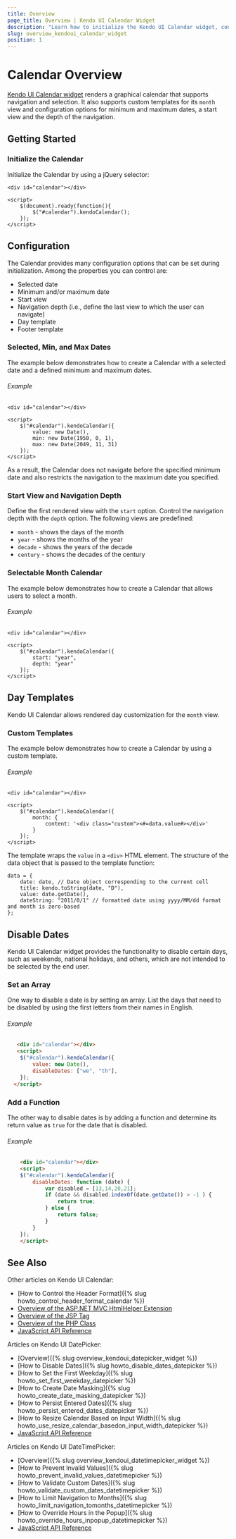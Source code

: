 ```yaml
---
title: Overview
page_title: Overview | Kendo UI Calendar Widget
description: "Learn how to initialize the Kendo UI Calendar widget, configure its options and make use of custom templates."
slug: overview_kendoui_calendar_widget
position: 1
---
```


# Calendar Overview

[Kendo UI Calendar widget](http://demos.telerik.com/kendo-ui/calendar/index) renders a graphical calendar that supports navigation and selection. It also supports custom templates for its `month` view and configuration options for minimum and maximum dates, a start view and the depth of the navigation.

## Getting Started

### Initialize the Calendar 

Initialize the Calendar by using a jQuery selector:
    
    <div id="calendar"></div>
    
    <script>
        $(document).ready(function(){
            $("#calendar").kendoCalendar();
        });
    </script>


## Configuration

The Calendar provides many configuration options that can be set during initialization. Among the properties you can control are:

*   Selected date
*   Minimum and/or maximum date
*   Start view
*   Navigation depth (i.e., define the last view to which the user can navigate)
*   Day template
*   Footer template

### Selected, Min, and Max Dates

The example below demonstrates how to create a Calendar with a selected date and a defined minimum and maximum dates.

###### Example

    <div id="calendar"></div>
    
    <script>
        $("#calendar").kendoCalendar({
            value: new Date(),
            min: new Date(1950, 0, 1),
            max: new Date(2049, 11, 31)
        });
    </script>

As a result, the Calendar does not navigate before the specified minimum date and also restricts the navigation to the maximum date you specified.

### Start View and Navigation Depth

Define the first rendered view with the `start` option. Control the navigation depth with the `depth` option. The following views are predefined:

*   `month` - shows the days of the month
*   `year` - shows the months of the year
*   `decade` - shows the years of the decade
*   `century` - shows the decades of the century

### Selectable Month Calendar

The example below demonstrates how to create a Calendar that allows users to select a month.

###### Example

    <div id="calendar"></div>
    
    <script>
        $("#calendar").kendoCalendar({
            start: "year",
            depth: "year"
        });
    </script>

## Day Templates

Kendo UI Calendar allows rendered day customization for the `month` view.

### Custom Templates

The example below demonstrates how to create a Calendar by using a custom template.

###### Example

    <div id="calendar"></div>
    
    <script>
        $("#calendar").kendoCalendar({
            month: {
                content: '<div class="custom"><#=data.value#></div>'
            }
        });
    </script>
 
The template wraps the `value` in a `<div>` HTML element. The structure of the data object that is passed to the template function:

    data = {
        date: date, // Date object corresponding to the current cell
        title: kendo.toString(date, "D"),
        value: date.getDate(),
        dateString: "2011/0/1" // formatted date using yyyy/MM/dd format and month is zero-based
    };

## Disable Dates

Kendo UI Calendar widget provides the functionality to disable certain days, such as weekends, national holidays, and others, which are not intended to be selected by the end user.

### Set an Array

One way to disable a date is by setting an array. List the days that need to be disabled by using the first letters from their names in English.

###### Example

```html
   <div id="calendar"></div>
   <script>
    $("#calendar").kendoCalendar({
		value: new Date(),
		disableDates: ["we", "th"],
	});
  </script>
```

### Add a Function

The other way to disable dates is by adding a function and determine its return value as `true` for the date that is disabled.

###### Example

```html
    <div id="calendar"></div>
    <script>
    $("#calendar").kendoCalendar({
        disableDates: function (date) {
            var disabled = [13,14,20,21];
            if (date && disabled.indexOf(date.getDate()) > -1 ) {
                return true;
            } else {
                return false;
            }
        }
	});
    </script>
```

## See Also

Other articles on Kendo UI Calendar:

* [How to Control the Header Format]({% slug howto_control_header_format_calendar %})
* [Overview of the ASP.NET MVC HtmlHelper Extension](/aspnet-mvc/helpers/calendar/overview)
* [Overview of the JSP Tag](/jsp/tags/calendar/overview)
* [Overview of the PHP Class](/php/widgets/calendar/overview)
* [JavaScript API Reference](/api/javascript/ui/calendar)

Articles on Kendo UI DatePicker:

* [Overview]({% slug overview_kendoui_datepicker_widget %})
* [How to Disable Dates]({% slug howto_disable_dates_datepicker %})
* [How to Set the First Weekday]({% slug howto_set_first_weekday_datepicker %})
* [How to Create Date Masking]({% slug howto_create_date_masking_datepicker %})
* [How to Persist Entered Dates]({% slug howto_persist_entered_dates_datepicker %})
* [How to Resize Calendar Based on Input Width]({% slug howto_use_resize_calendar_basedon_input_width_datepicker %})
* [JavaScript API Reference](/api/javascript/ui/datepicker)

Articles on Kendo UI DateTimePicker:

* [Overview]({% slug overview_kendoui_datetimepicker_widget %})
* [How to Prevent Invalid Values]({% slug howto_prevent_invalid_values_datetimepicker %})
* [How to Validate Custom Dates]({% slug howto_validate_custom_dates_datetimepicker %})
* [How to Limit Navigation to Months]({% slug howto_limit_navigation_tomonths_datetimepicker %})
* [How to Override Hours in the Popup]({% slug howto_override_hours_inpopup_datetimepicker %})
* [JavaScript API Reference](/api/javascript/ui/datetimepicker)
